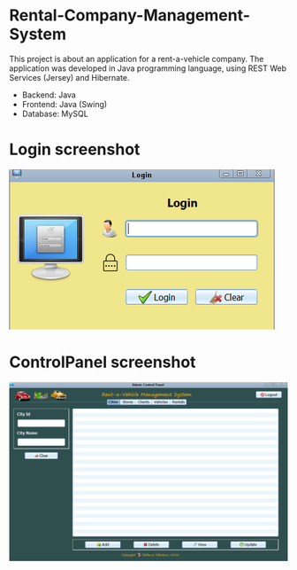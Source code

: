 # Rental-Company-Management-System
This project is about an application for a rent-a-vehicle company. The application
was developed in Java programming language, using REST Web Services (Jersey) and Hibernate.

* Backend: Java
* Frontend: Java (Swing)
* Database: MySQL

# Login screenshot
![](Images/RentalLogin.png)

# ControlPanel screenshot
![](Images/AdminControlPanel.png)
